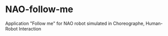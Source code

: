 # NAO-follow-me
Application "Follow me" for NAO robot simulated in Choreographe, Human-Robot Interaction

